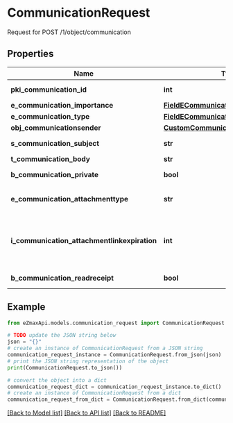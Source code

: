 # CommunicationRequest

Request for POST /1/object/communication

## Properties

Name | Type | Description | Notes
------------ | ------------- | ------------- | -------------
**pki_communication_id** | **int** | The unique ID of the Communication. | [optional] 
**e_communication_importance** | [**FieldECommunicationImportance**](FieldECommunicationImportance.md) |  | [optional] 
**e_communication_type** | [**FieldECommunicationType**](FieldECommunicationType.md) |  | 
**obj_communicationsender** | [**CustomCommunicationsenderRequest**](CustomCommunicationsenderRequest.md) |  | [optional] 
**s_communication_subject** | **str** | The subject of the Communication | [optional] 
**t_communication_body** | **str** | The Body of the Communication | 
**b_communication_private** | **bool** | Whether the Communication is private or not | 
**e_communication_attachmenttype** | **str** | How the attachment should be included in the email.   Only used if eCommunicationType is **Email** | [optional] 
**i_communication_attachmentlinkexpiration** | **int** | The number of days before the attachment link expired.   Only used if eCommunicationType is **Email** and eCommunicationattachmentType is **Link** | [optional] 
**b_communication_readreceipt** | **bool** | Whether we ask for a read receipt or not. | [optional] 

## Example

```python
from eZmaxApi.models.communication_request import CommunicationRequest

# TODO update the JSON string below
json = "{}"
# create an instance of CommunicationRequest from a JSON string
communication_request_instance = CommunicationRequest.from_json(json)
# print the JSON string representation of the object
print(CommunicationRequest.to_json())

# convert the object into a dict
communication_request_dict = communication_request_instance.to_dict()
# create an instance of CommunicationRequest from a dict
communication_request_from_dict = CommunicationRequest.from_dict(communication_request_dict)
```
[[Back to Model list]](../README.md#documentation-for-models) [[Back to API list]](../README.md#documentation-for-api-endpoints) [[Back to README]](../README.md)


